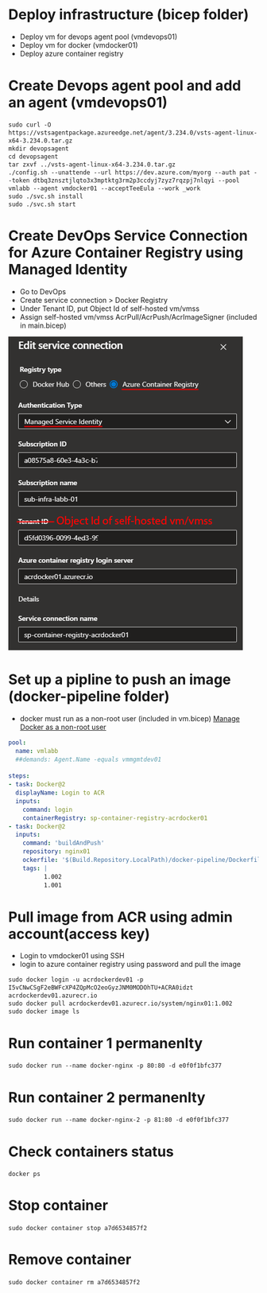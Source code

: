 # Deploy infrastructure (bicep folder)
- Deploy vm for devops agent pool (vmdevops01)
- Deploy vm for docker (vmdocker01)
- Deploy azure container registry

# Create Devops agent pool and add an agent (vmdevops01)
```shell
sudo curl -O https://vstsagentpackage.azureedge.net/agent/3.234.0/vsts-agent-linux-x64-3.234.0.tar.gz
mkdir devopsagent
cd devopsagent
tar zxvf ../vsts-agent-linux-x64-3.234.0.tar.gz
./config.sh --unattende --url https://dev.azure.com/myorg --auth pat --token dtbq3znsztjlqto3x3mptktg3rm2p3ccdyj7zyz7rqzpj7nlqyi --pool vmlabb --agent vmdocker01 --acceptTeeEula --work _work
sudo ./svc.sh install
sudo ./svc.sh start
```
# Create DevOps Service Connection for Azure Container Registry using Managed Identity
- Go to DevOps
- Create service connection > Docker Registry 
- Under Tenant ID, put Object Id of self-hosted vm/vmss
- Assign self-hosted vm/vmss AcrPull/AcrPush/AcrImageSigner (included in main.bicep)

<img src="./serviceconnection.png"/>


# Set up a pipline to push an image (docker-pipeline folder)
- docker must run as a non-root user (included in vm.bicep) [Manage Docker as a non-root user](https://docs.docker.com/engine/install/linux-postinstall/#manage-docker-as-a-non-root-user)
```yaml
pool:
  name: vmlabb
  ##demands: Agent.Name -equals vmmgmtdev01

steps:
- task: Docker@2
  displayName: Login to ACR
  inputs:
    command: login
    containerRegistry: sp-container-registry-acrdocker01
- task: Docker@2
  inputs:
    command: 'buildAndPush'
    repository: nginx01
    ockerfile: '$(Build.Repository.LocalPath)/docker-pipeline/Dockerfile'    
    tags: |
          1.002
          1.001
```

# Pull image from ACR using admin account(access key)
- Login to vmdocker01 using SSH
- login to azure container registry using password and pull the image
```shell
sudo docker login -u acrdockerdev01 -p I5vCNwCSgF2eBWFcXP4ZQpMcO2eoGyzJNM0MODOhTU+ACRA0idzt acrdockerdev01.azurecr.io
sudo docker pull acrdockerdev01.azurecr.io/system/nginx01:1.002
sudo docker image ls
```

# Run container 1 permanenlty
`sudo docker run --name docker-nginx -p 80:80 -d e0f0f1bfc377`
# Run container 2 permanenlty
`sudo docker run --name docker-nginx-2 -p 81:80 -d e0f0f1bfc377`
# Check containers status
`docker ps`
# Stop container
`sudo docker container stop a7d6534857f2`
# Remove container
`sudo docker container rm a7d6534857f2`